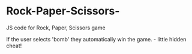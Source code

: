 # Rock-Paper-Scissors-
JS code for Rock, Paper, Scissors game

If the user selects 'bomb' they automatically win the game. - little hidden cheat!
